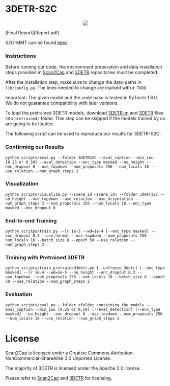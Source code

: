 # 3DETR-S2C
<p align="center"><img src="docs/Poster.jpg"/></p>
[Final Report](Report.pdf)

S2C-MMT can be found [here](https://github.com/antoniooroz/scan2cap-mmt)
### Instructions

Before running our code, the environment preperation and data installation steps provided in <a href="https://github.com/daveredrum/Scan2Cap">Scan2Cap</a> and <a href="https://github.com/facebookresearch/3detr">3DETR</a> repositories must be completed.

After the installation step, make sure to change the data-paths in `lib/config.py`. The lines needed to change are marked with `# TODO`

Important: The given model and the code base is tested in PyTorch 1.8.0. We do not guarantee compatibility with later versions.

To load the pretrained 3DETR models, download <a href="https://dl.fbaipublicfiles.com/3detr/checkpoints/scannet_masked_ep1080.pth">3DETR-m</a> and <a href="https://dl.fbaipublicfiles.com/3detr/checkpoints/scannet_ep1080.pth">3DETR</a> files into `pretrained/` folder. This step can be skipped if the models trained by us are going to be loaded.

The following script can be used to reproduce our results for 3DETR-S2C:
### Confirming our Results
```
python scripts/eval.py --folder 3DETRS2C --eval_caption --min_iou [0.25 or 0.50] --eval_detection --enc_type masked --no_height --enc_dropout 0 --use_topdown --num_proposals 256 --num_locals 10 --use_relation --num_graph_steps 2
```
### Visualization
```
python scripts/visualize.py --scene_id <scene_id> --folder 3detrs2c --no_height --use_topdown --use_relation --use_orientation --num_graph_steps 2 --num_proposals 256 --num_locals 10 --enc_type masked --enc_dropout 0
```
### End-to-end Training
```
python scritps/train.py --lr 1e-3 --wd=1e-4 [--enc_type masked] --enc_dropout 0.3 --use_normal --use_topdown --num_proposals 256 --num_locals 10 --batch_size 8 --epoch 50 --use_relation --num_graph_steps 2
```
### Training with Pretrained 3DETR
```
python scripts/train_pretrained3detr.py [--unfreeze_3detr] [--enc_type masked] --lr 1e-4 --wd=1e-5 --no_height --enc_dropout 0.3 --use_topdown --num_proposals 256 --num_locals 10 --batch_size 8 --epoch 50 --use_relation --num_graph_steps 2
```
### Evaluation
```
python scripts/eval.py --folder <folder containing the model> --eval_caption --min_iou [0.25 or 0.50] [--eval_detection] [--enc_type masked] --no_height --enc_dropout 0 --use_topdown --num_proposals 256 --num_locals 10 --use_relation --num_graph_steps 2
```


# License
Scan2Cap is licensed under a Creative Commons Attribution-NonCommercial-ShareAlike 3.0 Unported License.

The majority of 3DETR is licensed under the Apache 2.0 license.

Please refer to [Scan2Cap](https://github.com/daveredrum/Scan2Cap) and [3DETR](https://github.com/facebookresearch/3detr) for licensing.
